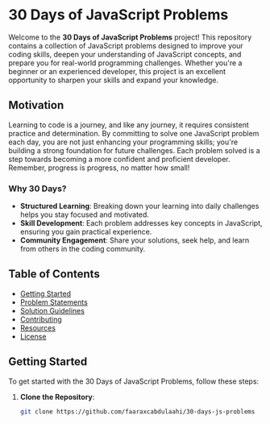 # 30 Days of JavaScript Problems

Welcome to the **30 Days of JavaScript Problems** project! This repository contains a collection of JavaScript problems designed to improve your coding skills, deepen your understanding of JavaScript concepts, and prepare you for real-world programming challenges. Whether you're a beginner or an experienced developer, this project is an excellent opportunity to sharpen your skills and expand your knowledge.

## Motivation

Learning to code is a journey, and like any journey, it requires consistent practice and determination. By committing to solve one JavaScript problem each day, you are not just enhancing your programming skills; you're building a strong foundation for future challenges. Each problem solved is a step towards becoming a more confident and proficient developer. Remember, progress is progress, no matter how small!

### Why 30 Days?

- **Structured Learning**: Breaking down your learning into daily challenges helps you stay focused and motivated.
- **Skill Development**: Each problem addresses key concepts in JavaScript, ensuring you gain practical experience.
- **Community Engagement**: Share your solutions, seek help, and learn from others in the coding community.

## Table of Contents

- [Getting Started](#getting-started)
- [Problem Statements](#problem-statements)
- [Solution Guidelines](#solution-guidelines)
- [Contributing](#contributing)
- [Resources](#resources)
- [License](#license)

## Getting Started

To get started with the 30 Days of JavaScript Problems, follow these steps:

1. **Clone the Repository**:
   ```bash
   git clone https://github.com/faaraxcabdulaahi/30-days-js-problems
